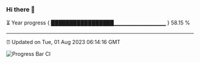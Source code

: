 ### Hi there 👋

⏳ Year progress { █████████████████▁▁▁▁▁▁▁▁▁▁▁▁▁ } 58.15 %

---

⏰ Updated on Tue, 01 Aug 2023 06:14:16 GMT

![Progress Bar CI](https://github.com/liununu/liununu/workflows/Progress%20Bar%20CI/badge.svg)
